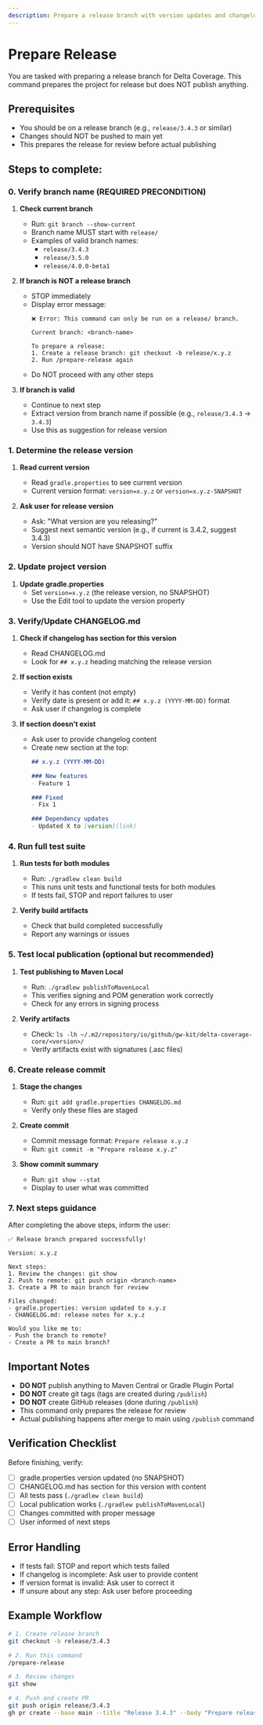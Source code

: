 ```yaml
---
description: Prepare a release branch with version updates and changelog
---
```


# Prepare Release

You are tasked with preparing a release branch for Delta Coverage. This command prepares the project for release but does NOT publish anything.

## Prerequisites

- You should be on a release branch (e.g., `release/3.4.3` or similar)
- Changes should NOT be pushed to main yet
- This prepares the release for review before actual publishing

## Steps to complete:

### 0. Verify branch name (REQUIRED PRECONDITION)

1. **Check current branch**
   - Run: `git branch --show-current`
   - Branch name MUST start with `release/`
   - Examples of valid branch names:
     - `release/3.4.3`
     - `release/3.5.0`
     - `release/4.0.0-beta1`

2. **If branch is NOT a release branch**
   - STOP immediately
   - Display error message:
     ```
     ❌ Error: This command can only be run on a release/ branch.

     Current branch: <branch-name>

     To prepare a release:
     1. Create a release branch: git checkout -b release/x.y.z
     2. Run /prepare-release again
     ```
   - Do NOT proceed with any other steps

3. **If branch is valid**
   - Continue to next step
   - Extract version from branch name if possible (e.g., `release/3.4.3` → `3.4.3`)
   - Use this as suggestion for release version

### 1. Determine the release version

1. **Read current version**
   - Read `gradle.properties` to see current version
   - Current version format: `version=x.y.z` or `version=x.y.z-SNAPSHOT`

2. **Ask user for release version**
   - Ask: "What version are you releasing?"
   - Suggest next semantic version (e.g., if current is 3.4.2, suggest 3.4.3)
   - Version should NOT have SNAPSHOT suffix

### 2. Update project version

1. **Update gradle.properties**
   - Set `version=x.y.z` (the release version, no SNAPSHOT)
   - Use the Edit tool to update the version property

### 3. Verify/Update CHANGELOG.md

1. **Check if changelog has section for this version**
   - Read CHANGELOG.md
   - Look for `## x.y.z` heading matching the release version

2. **If section exists**
   - Verify it has content (not empty)
   - Verify date is present or add it: `## x.y.z (YYYY-MM-DD)` format
   - Ask user if changelog is complete

3. **If section doesn't exist**
   - Ask user to provide changelog content
   - Create new section at the top:
     ```markdown
     ## x.y.z (YYYY-MM-DD)

     ### New features
     - Feature 1

     ### Fixed
     - Fix 1

     ### Dependency updates
     - Updated X to [version](link)
     ```

### 4. Run full test suite

1. **Run tests for both modules**
   - Run: `./gradlew clean build`
   - This runs unit tests and functional tests for both modules
   - If tests fail, STOP and report failures to user

2. **Verify build artifacts**
   - Check that build completed successfully
   - Report any warnings or issues

### 5. Test local publication (optional but recommended)

1. **Test publishing to Maven Local**
   - Run: `./gradlew publishToMavenLocal`
   - This verifies signing and POM generation work correctly
   - Check for any errors in signing process

2. **Verify artifacts**
   - Check: `ls -lh ~/.m2/repository/io/github/gw-kit/delta-coverage-core/<version>/`
   - Verify artifacts exist with signatures (.asc files)

### 6. Create release commit

1. **Stage the changes**
   - Run: `git add gradle.properties CHANGELOG.md`
   - Verify only these files are staged

2. **Create commit**
   - Commit message format: `Prepare release x.y.z`
   - Run: `git commit -m "Prepare release x.y.z"`

3. **Show commit summary**
   - Run: `git show --stat`
   - Display to user what was committed

### 7. Next steps guidance

After completing the above steps, inform the user:

```
✅ Release branch prepared successfully!

Version: x.y.z

Next steps:
1. Review the changes: git show
2. Push to remote: git push origin <branch-name>
3. Create a PR to main branch for review

Files changed:
- gradle.properties: version updated to x.y.z
- CHANGELOG.md: release notes for x.y.z

Would you like me to:
- Push the branch to remote?
- Create a PR to main branch?
```

## Important Notes

- **DO NOT** publish anything to Maven Central or Gradle Plugin Portal
- **DO NOT** create git tags (tags are created during `/publish`)
- **DO NOT** create GitHub releases (done during `/publish`)
- This command only prepares the release for review
- Actual publishing happens after merge to main using `/publish` command

## Verification Checklist

Before finishing, verify:
- [ ] gradle.properties version updated (no SNAPSHOT)
- [ ] CHANGELOG.md has section for this version with content
- [ ] All tests pass (`./gradlew clean build`)
- [ ] Local publication works (`./gradlew publishToMavenLocal`)
- [ ] Changes committed with proper message
- [ ] User informed of next steps

## Error Handling

- If tests fail: STOP and report which tests failed
- If changelog is incomplete: Ask user to provide content
- If version format is invalid: Ask user to correct it
- If unsure about any step: Ask user before proceeding

## Example Workflow

```bash
# 1. Create release branch
git checkout -b release/3.4.3

# 2. Run this command
/prepare-release

# 3. Review changes
git show

# 4. Push and create PR
git push origin release/3.4.3
gh pr create --base main --title "Release 3.4.3" --body "Prepare release 3.4.3"
```